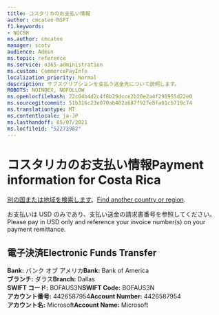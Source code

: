 ```yaml
---
title: コスタリカのお支払い情報
author: cmcatee-MSFT
f1.keywords:
- NOCSH
ms.author: cmcatee
manager: scotv
audience: Admin
ms.topic: reference
ms.service: o365-administration
ms.custom: CommercePayInfo
localization_priority: Normal
description: サブスクリプションを支払う送金先について説明します。
ROBOTS: NOINDEX, NOFOLLOW
ms.openlocfilehash: 22c04b4d2c4f8b29dcce2b20e2a4f291955d22e0
ms.sourcegitcommit: 51b316c23e070ab402a687f927e8fa01cb719c74
ms.translationtype: MT
ms.contentlocale: ja-JP
ms.lasthandoff: 05/07/2021
ms.locfileid: "52273982"
---
```

# <a name="payment-information-for-costa-rica"></a><span data-ttu-id="42ceb-103">コスタリカのお支払い情報</span><span class="sxs-lookup"><span data-stu-id="42ceb-103">Payment information for Costa Rica</span></span>

<span data-ttu-id="42ceb-104">[別の国または地域を検索します](../billing-and-payments/pay-for-your-subscription.md)。</span><span class="sxs-lookup"><span data-stu-id="42ceb-104">[Find another country or region](../billing-and-payments/pay-for-your-subscription.md).</span></span>

<span data-ttu-id="42ceb-105">お支払いは USD のみであり、支払い送金の請求書番号を参照してください。</span><span class="sxs-lookup"><span data-stu-id="42ceb-105">Please pay in USD only and reference your invoice number(s) on your payment remittance.</span></span>

## <a name="electronic-funds-transfer"></a><span data-ttu-id="42ceb-106">電子決済</span><span class="sxs-lookup"><span data-stu-id="42ceb-106">Electronic Funds Transfer</span></span>

<span data-ttu-id="42ceb-107">**Bank:** バンク オブ アメリカ</span><span class="sxs-lookup"><span data-stu-id="42ceb-107">**Bank:** Bank of America</span></span>  
<span data-ttu-id="42ceb-108">**ブランチ:** ダラス</span><span class="sxs-lookup"><span data-stu-id="42ceb-108">**Branch:** Dallas</span></span>  
<span data-ttu-id="42ceb-109">**SWIFT コード:** BOFAUS3N</span><span class="sxs-lookup"><span data-stu-id="42ceb-109">**SWIFT Code:** BOFAUS3N</span></span>  
<span data-ttu-id="42ceb-110">**アカウント番号:** 4426587954</span><span class="sxs-lookup"><span data-stu-id="42ceb-110">**Account Number:** 4426587954</span></span>  
<span data-ttu-id="42ceb-111">**アカウント名:** Microsoft</span><span class="sxs-lookup"><span data-stu-id="42ceb-111">**Account Name:** Microsoft</span></span>  